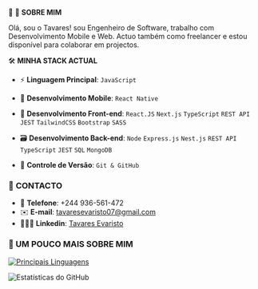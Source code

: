 🚀 🪩 **SOBRE MIM**  

Olá, sou o Tavares! sou Engenheiro de Software, trabalho com Desenvolvimento Mobile e Web. Actuo também como freelancer e estou disponível para colaborar em projectos.

🛠 **MINHA STACK ACTUAL** 

- ⚡️  **Linguagem Principal**: `JavaScript`

- 📱 **Desenvolvimento Mobile**: `React Native`
  
- 🎨 **Desenvolvimento Front-end**: `React.JS` `Next.js` `TypeScript` `REST API`  `JEST` `TailwindCSS` `Bootstrap` `SASS`

- 🗃️ **Desenvolvimento Back-end**:  `Node` `Express.js` `Nest.js` `REST API` `TypeScript` `JEST` `SQL`  `MongoDB`

- 📄 **Controle de Versão**: `Git & GitHub`
  

### 📱 **CONTACTO**

- 📱 **Telefone**: +244 936-561-472
- ✉️ **E-mail**: tavaresevaristo07@gmail.com
- 👨🏼‍🦰 **Linkedin**: [Tavares Evaristo](https://www.linkedin.com/in/tavares-evaristo/)

### 🚀 UM POUCO MAIS SOBRE MIM
[![Principais Linguagens](https://github-readme-stats.vercel.app/api/top-langs/?username=tavaresevaristo&layout=compact)](https://github.com/tavaresevaristo/github-readme-stats) 

![Estatísticas do GitHub](https://github-readme-stats.vercel.app/api?username=tavaresevaristo&show_icons=true&theme=dracula)
